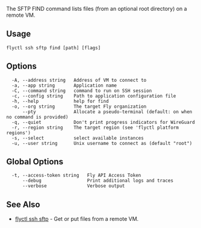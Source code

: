 The SFTP FIND command lists files (from an optional root directory) on a remote VM.

## Usage
~~~
flyctl ssh sftp find [path] [flags]
~~~

## Options

~~~
  -A, --address string   Address of VM to connect to
  -a, --app string       Application name
  -C, --command string   command to run on SSH session
  -c, --config string    Path to application configuration file
  -h, --help             help for find
  -o, --org string       The target Fly organization
      --pty              Allocate a pseudo-terminal (default: on when no command is provided)
  -q, --quiet            Don't print progress indicators for WireGuard
  -r, --region string    The target region (see 'flyctl platform regions')
  -s, --select           select available instances
  -u, --user string      Unix username to connect as (default "root")
~~~

## Global Options

~~~
  -t, --access-token string   Fly API Access Token
      --debug                 Print additional logs and traces
      --verbose               Verbose output
~~~

## See Also

* [flyctl ssh sftp](/docs/flyctl/ssh-sftp/)	 - Get or put files from a remote VM.

